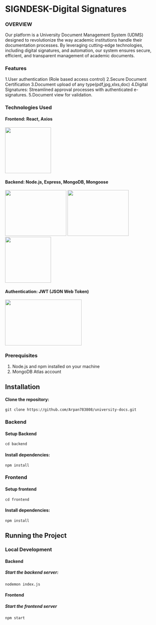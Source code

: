 # SIGNDESK-Digital Signatures
### OVERVIEW

Our platform is a University Document Management System (UDMS) designed to revolutionize the way academic institutions handle their documentation processes. By leveraging cutting-edge technologies, including digital signatures, and automation, our system ensures secure, efficient, and transparent management of academic documents.


### Features
1.User authentication (Role based access control)
2.Secure Document Certification
3.Document upload of any type(pdf,jpg,xlxs,doc)
4.Digital Signatures: Streamlined approval processes with authenticated e-signatures.
5.Document view for validation.

### Technologies Used

#### Frontend: React, Axios
<img src="https://github.com/Arpan783808/OJ-Project/assets/123624309/f234f9fa-ed17-4cb4-bdc9-60342e1e0bcd" width="150" height="150" />

#### Backend: Node.js, Express, MongoDB, Mongoose
<img src="https://github.com/Arpan783808/OJ-Project/assets/123624309/0f9c5307-3084-43fc-8350-771b83628b64" height="150" width="200"/>
<img src="https://github.com/Arpan783808/OJ-Project/assets/123624309/9f13bc0d-a06c-4309-a395-dbb9447f343e" height="150" width="200"/>
<img src="https://github.com/Arpan783808/OJ-Project/assets/123624309/6098952d-49c0-493f-9477-56c5848b5f88" height="150" width="150"/>


#### Authentication: JWT (JSON Web Token)
<img src="https://github.com/Arpan783808/OJ-Project/assets/123624309/529011b8-896c-48d6-9a4b-0259bfc50011" height="150" width="250"/>


### Prerequisites
1. Node.js and npm installed on your machine
2. MongoDB Atlas account

## Installation


#### Clone the repository:

```git
git clone https://github.com/Arpan783808/university-docs.git
```
### Backend
#### Setup Backend
```git
cd backend
```
 #### Install dependencies:
 ```git
npm install
```


### Frontend
#### Setup frontend
```git
cd frontend
```
 #### Install dependencies:
 ```git
npm install
```


## Running the Project
### Local Development
#### Backend
##### Start the backend server:

```git
nodemon index.js
```

#### Frontend
##### Start the frontend server

```git
npm start
```

